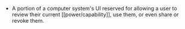 - A portion of a computer system's UI reserved for allowing a user to review their current [[power/capability]], use them, or even share or revoke them.
